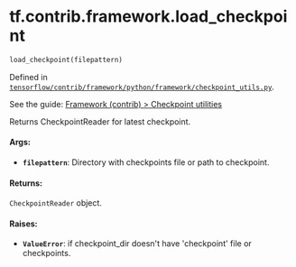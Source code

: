 <div itemscope itemtype="http://developers.google.com/ReferenceObject">
<meta itemprop="name" content="tf.contrib.framework.load_checkpoint" />
</div>

# tf.contrib.framework.load_checkpoint

``` python
load_checkpoint(filepattern)
```



Defined in [`tensorflow/contrib/framework/python/framework/checkpoint_utils.py`](https://www.tensorflow.org/code/tensorflow/contrib/framework/python/framework/checkpoint_utils.py).

See the guide: [Framework (contrib) > Checkpoint utilities](../../../../../api_guides/python/contrib.framework.md#Checkpoint_utilities)

Returns CheckpointReader for latest checkpoint.

#### Args:

* <b>`filepattern`</b>: Directory with checkpoints file or path to checkpoint.


#### Returns:

`CheckpointReader` object.


#### Raises:

* <b>`ValueError`</b>: if checkpoint_dir doesn't have 'checkpoint' file or checkpoints.